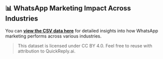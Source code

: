 ## 📊 WhatsApp Marketing Impact Across Industries

You can [**view the CSV data here**](./data/WhatsApp%20Marketin%20Impact%20Across%20Industries%20_%20QuickReply%20-%20Sheet1.csv) for detailed insights into how WhatsApp marketing performs across various industries.

> This dataset is licensed under CC BY 4.0. Feel free to reuse with attribution to QuickReply.ai.
